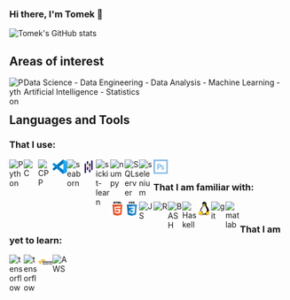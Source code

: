 ### Hi there, I'm Tomek 👋

![Tomek's GitHub stats](https://github-readme-stats.vercel.app/api?username=dev-tomek&show_icons=true&theme=gotham)

<h2>Areas of interest</h2>
<img align="left" alt="Python" width="26px" src="https://cdn2.iconfinder.com/data/icons/business-management-1-5/66/92-512.png">
Data Science - Data Engineering - Data Analysis - Machine Learning - Artificial Intelligence - Statistics

<h2>Languages and Tools</h2>
<h3>That I use:</h3>
<img align="left" alt="Python" width="26px" src="https://raw.githubusercontent.com/jmnote/z-icons/master/svg/python.svg">
<img align="left" alt="C" width="26px" src="https://raw.githubusercontent.com/jmnote/z-icons/master/svg/c.svg">
<img align="left" alt="CPP" width="26px" src="https://raw.githubusercontent.com/jmnote/z-icons/master/svg/cpp.svg">
<img align="left" alt="CPP" width="26px" src="https://raw.githubusercontent.com/github/explore/80688e429a7d4ef2fca1e82350fe8e3517d3494d/topics/visual-studio-code/visual-studio-code.png">
<img align="left" alt="seaborn" width="26px" src="https://seaborn.pydata.org/_images/logo-mark-lightbg.svg">
<img align="left" alt="pandas" width="26px" src="https://raw.githubusercontent.com/devicons/devicon/2ae2a900d2f041da66e950e4d48052658d850630/icons/pandas/pandas-original.svg">
<img align="left" alt="sickit-learn" width="26px" src="https://upload.wikimedia.org/wikipedia/commons/0/05/Scikit_learn_logo_small.svg">
<img align="left" alt="numpy" width="26px" src="https://user-images.githubusercontent.com/67586773/105040771-43887300-5a88-11eb-9f01-bee100b9ef22.png">
<img align="left" alt="SQLserver" width="26px" src="https://www.svgrepo.com/show/303229/microsoft-sql-server-logo.svg">
<img align="left" alt="selenium" width="26px" src="https://raw.githubusercontent.com/detain/svg-logos/780f25886640cef088af994181646db2f6b1a3f8/svg/selenium-logo.svg">
<img align="left" alt="photoshop" width="26px" src="https://raw.githubusercontent.com/devicons/devicon/master/icons/photoshop/photoshop-line.svg">
</br>

<h3>That I am familiar with:</h3>
<img align="left" alt="HTML" width="26px" src="https://raw.githubusercontent.com/devicons/devicon/master/icons/html5/html5-original-wordmark.svg">
<img align="left" alt="CSS" width="26px" src="https://raw.githubusercontent.com/devicons/devicon/master/icons/css3/css3-original-wordmark.svg">
<img align="left" alt="JS" width="26px" src="https://raw.githubusercontent.com/jmnote/z-icons/master/svg/javascript.svg">
<img align="left" alt="R" width="26px" src="https://raw.githubusercontent.com/jmnote/z-icons/master/svg/r.svg">
<img align="left" alt="BASH" width="26px" src="https://raw.githubusercontent.com/jmnote/z-icons/master/svg/bash.svg">
<img align="left" alt="Haskell" width="26px" src="https://upload.wikimedia.org/wikipedia/commons/1/1c/Haskell-Logo.svg">
<img align="left" alt="Linux" width="26px" src="https://raw.githubusercontent.com/devicons/devicon/master/icons/linux/linux-original.svg">
<img align="left" alt="git" width="26px" src="https://www.vectorlogo.zone/logos/git-scm/git-scm-icon.svg">
<img align="left" alt="matlab" width="26px" src="https://upload.wikimedia.org/wikipedia/commons/2/21/Matlab_Logo.png">
</br>

<h3>That I am yet to learn:</h3>
<img align="left" alt="tensorflow" width="26px" src="https://www.vectorlogo.zone/logos/tensorflow/tensorflow-icon.svg">
<img align="left" alt="tensorflow" width="26px" src="https://www.vectorlogo.zone/logos/pytorch/pytorch-icon.svg">
<img align="left" alt="AWS" width="26px" src="https://raw.githubusercontent.com/devicons/devicon/master/icons/amazonwebservices/amazonwebservices-original-wordmark.svg">
<img align="left" alt="AWS" width="26px" src="https://www.vectorlogo.zone/logos/pocoo_flask/pocoo_flask-icon.svg">
